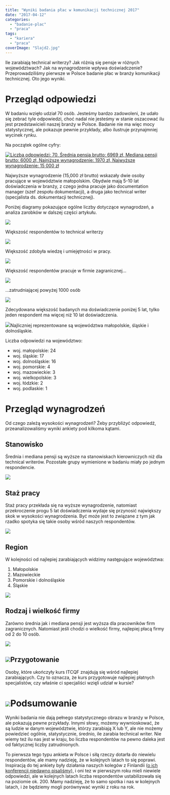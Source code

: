 ```yaml
---
title: "Wyniki badania płac w komunikacji technicznej 2017"
date: "2017-04-12"
categories:
  - "badanie-plac"
  - "praca"
tags:
  - "kariera"
  - "praca"
coverImage: "Slajd2.jpg"
---
```


Ile zarabiają technical writerzy? Jak różnią się pensje w różnych województwach? Jak na wynagrodzenie wpływa doświadczenie? Przeprowadziliśmy pierwsze w Polsce badanie płac w branży komunikacji technicznej. Oto jego wyniki.

# Przegląd odpowiedzi

W badaniu wzięło udział 70 osób. Jesteśmy bardzo zadowoleni, że udało się zebrać tyle odpowiedzi, choć nadal nie jesteśmy w stanie oszacować ilu jest przedstawicieli naszej branży w Polsce. Badanie nie ma więc mocy statystycznej, ale pokazuje pewnie przykłady, albo ilustruje przynajmniej wycinek rynku.

Na początek ogólne cyfry:

[![Liczba odpowiedzi: 70, Średnia pensja brutto: 6969 zł, Mediana pensji brutto: 6000 zł, Najniższe wynagrodzenie: 1970 zł, Najwyższe wynagrodzenie: 15 000 zł](images/podsumowanie-ankiety.jpg)](http://techwriter.pl/wp-content/uploads/2017/04/podsumowanie-ankiety.jpg)

Najwyższe wynagrodzenie (15,000 zł brutto) wskazały dwie osoby pracujące w województwie małopolskim. Obydwie mają 5-10 lat doświadczenia w branży, z czego jedna pracuje jako documentation manager (szef zespołu dokumentacji), a druga jako technical writer (specjalista ds. dokumentacji technicznej).

Poniżej diagramy pokazujące ogólne liczby dotyczące wynagrodzeń, a analiza zarobków w dalszej części artykułu.

[![](images/stanowisko.gif)](http://techwriter.pl/wp-content/uploads/2017/04/stanowisko.gif)

Większość respondentów to technical writerzy

[![](images/przygotowanie.gif)](http://techwriter.pl/wp-content/uploads/2017/04/przygotowanie.gif)

Większość zdobyła wiedzę i umiejętności w pracy.

[![](images/rodzaj-firmy.gif)](http://techwriter.pl/wp-content/uploads/2017/04/rodzaj-firmy.gif)

Większość respondentów pracuje w firmie zagranicznej...

[![](images/wielkosc-firmy.gif)](http://techwriter.pl/wp-content/uploads/2017/04/wielkosc-firmy.gif)

...zatrudniającej powyżej 1000 osób



[![](images/staz.gif)](http://techwriter.pl/wp-content/uploads/2017/04/staz.gif)

Zdecydowana większość badanych ma doświadczenie poniżej 5 lat, tylko jeden respondent ma więcej niż 10 lat doświadczenia.

[![](images/reprezentacja-województw.png)](http://techwriter.pl/wp-content/uploads/2017/04/reprezentacja-województw.png)Najliczniej reprezentowane są województwa małopolskie, śląskie i dolnośląskie.

Liczba odpowiedzi na województwo:

- woj. małopolskie: 24
- woj. śląskie: 17
- woj. dolnośląskie: 16
- woj. pomorskie: 4
- woj. mazowieckie: 3
- woj. wielkopolskie: 3
- woj. łódzkie: 2
- woj. podlaskie: 1

# Przegląd wynagrodzeń

Od czego zależą wysokości wynagrodzeń? Żeby przybliżyć odpowiedź, przeanalizowaliśmy wyniki ankiety pod kilkoma kątami.

## Stanowisko

Średnia i mediana pensji są wyższe na stanowiskach kierowniczych niż dla technical writerów. Pozostałe grupy wymienione w badaniu miały po jednym respondencie.

[![](images/stanowisko.png)](http://techwriter.pl/wp-content/uploads/2017/04/stanowisko.png)

## Staż pracy

Staż pracy przekłada się na wyższe wynagrodzenie, natomiast przekroczenie progu 5 lat doświadczenia wydaje się przynosić największy skok w wysokości wynagrodzenia. Być może jest to związane z tym jak rzadko spotyka się takie osoby wśród naszych respondentów.

[![](images/staz.png)](http://techwriter.pl/wp-content/uploads/2017/04/staz.png)

## Region

W kolejności od najlepiej zarabiających widzimy następujące województwa:

1. Małopolskie
2. Mazowieckie
3. Pomorskie i dolnośląskie
4. Śląskie

[![](images/wojewodztwo.png)](http://techwriter.pl/wp-content/uploads/2017/04/wojewodztwo.png)

## Rodzaj i wielkość firmy

Zarówno średnia jak i mediana pensji jest wyższa dla pracowników firm zagranicznych. Natomiast jeśli chodzi o wielkość firmy, najlepiej płacą firmy od 2 do 10 osób.

[![](images/rodzaj-firmy.png)](http://techwriter.pl/wp-content/uploads/2017/04/rodzaj-firmy.png)

## [![](images/wielkosc-firmy.png)](http://techwriter.pl/wp-content/uploads/2017/04/wielkosc-firmy.png)Przygotowanie

Osoby, które ukończyły kurs ITCQF znajdują się wśród najlepiej zarabiających. Czy to oznacza, że kurs przygotowuje najlepiej płatnych specjalistów, czy właśnie ci specjaliści wzięli udział w kursie?

# [![](images/przygotowanie.png)](http://techwriter.pl/wp-content/uploads/2017/04/przygotowanie.png)Podsumowanie

Wyniki badania nie dają pełnego statystycznego obrazu w branży w Polsce, ale pokazują pewne przykłady. Innymi słowy, możemy wywnioskować, że są ludzie w danym województwie, którzy zarabiają X lub Y, ale nie możemy powiedzieć ogólnie, statystycznie, średnio, ile zarabia technical writer. Nie wiemy też ilu nas jest w kraju, bo liczba respondentów na pewno daleka jest od faktycznej liczby zatrudnionych.

To pierwsza tego typu ankieta w Polsce i siłą rzeczy dotarła do niewielu respondentów, ale mamy nadzieję, że w kolejnych latach to się poprawi. Inspiracją do tej ankiety były działania naszych kolegów z Finlandii ([o ich konferencji niedawno pisaliśmy](http://techwriter.pl/tceurope-colloquium-2017/)), i oni tez w pierwszym roku mieli niewiele odpowiedzi, ale w kolejnych latach liczba respondentów ustabilizowała się na poziomie ok. 200. Mamy nadzieję, że to samo spotka i nas w kolejnych latach, i że będziemy mogli porównywać wyniki z roku na rok.
